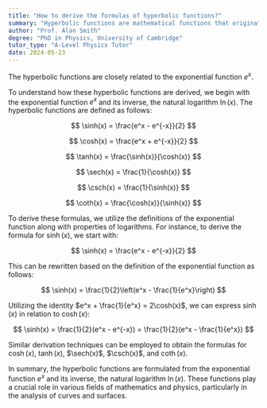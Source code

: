 ```yaml
---
title: "How to derive the formulas of hyperbolic functions?"
summary: "Hyperbolic functions are mathematical functions that originate from the exponential function e^x, playing a crucial role in various areas of mathematics and physics."
author: "Prof. Alan Smith"
degree: "PhD in Physics, University of Cambridge"
tutor_type: "A-Level Physics Tutor"
date: 2024-05-23
---
```


The hyperbolic functions are closely related to the exponential function $e^x$.

To understand how these hyperbolic functions are derived, we begin with the exponential function $e^x$ and its inverse, the natural logarithm $\ln(x)$. The hyperbolic functions are defined as follows:

$$
\sinh(x) = \frac{e^x - e^{-x}}{2}
$$

$$
\cosh(x) = \frac{e^x + e^{-x}}{2}
$$

$$
\tanh(x) = \frac{\sinh(x)}{\cosh(x)}
$$

$$
\sech(x) = \frac{1}{\cosh(x)}
$$

$$
\csch(x) = \frac{1}{\sinh(x)}
$$

$$
\coth(x) = \frac{\cosh(x)}{\sinh(x)}
$$

To derive these formulas, we utilize the definitions of the exponential function along with properties of logarithms. For instance, to derive the formula for $\sinh(x)$, we start with:

$$
\sinh(x) = \frac{e^x - e^{-x}}{2}
$$

This can be rewritten based on the definition of the exponential function as follows:

$$
\sinh(x) = \frac{1}{2}\left(e^x - \frac{1}{e^x}\right)
$$

Utilizing the identity $e^x + \frac{1}{e^x} = 2\cosh(x)$, we can express $\sinh(x)$ in relation to $\cosh(x)$:

$$
\sinh(x) = \frac{1}{2}(e^x - e^{-x}) = \frac{1}{2}(e^x - \frac{1}{e^x})
$$

Similar derivation techniques can be employed to obtain the formulas for $\cosh(x)$, $\tanh(x)$, $\sech(x)$, $\csch(x)$, and $\coth(x)$.

In summary, the hyperbolic functions are formulated from the exponential function $e^x$ and its inverse, the natural logarithm $\ln(x)$. These functions play a crucial role in various fields of mathematics and physics, particularly in the analysis of curves and surfaces.
    